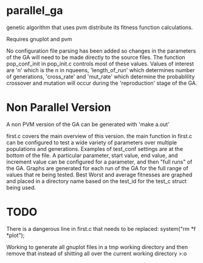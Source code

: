 parallel_ga
===========

genetic algorithm that uses pvm distribute its fitness function calculations.

Requires gnuplot and pvm

No configuration file parsing has been added so changes in the parameters of the GA will need to be made directly to the source files. The function pop_conf_init in pop_init.c controls most of these values. Values of interest are 'n' which is the n in nqueens, 'length_of_run' which determines number of generations, 'cross_rate' and 'mut_rate' which determine the probablility crossover and mutation will occur during the 'reproduction' stage of the GA.  

# Non Parallel Version #

A non PVM version of the GA can be generated with 'make a.out'

first.c covers the main overview of this version. the main function in first.c can be configured to test a wide variety of parameters over multiple populations and generations. Examples of test_conf settings are at the bottom of the file. A particular parameter, start value, end value, and increment value can be configured for a parameter, and then "full runs" of the GA. Graphs are generated for each run of the GA for the full range of values that re being tested. Best Worst and average fitnesses are graphed and placed in a directory name based on the test_id for the test_c struct being used. 

# TODO #

There is a dangerous line in first.c that needs to be replaced:
system("rm *f *plot");

Working to generate all gnuplot files in a tmp working directory and then remove that instead of shitting all over the current working directory >:o
